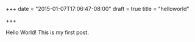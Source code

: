 +++
date = "2015-01-07T17:06:47-08:00"
draft = true
title = "helloworld"

+++

Hello World! This is my first post.
